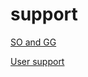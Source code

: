 # support

[SO and GG](https://raindrop.io/carlisia/community-support-24917036)

[User support](https://raindrop.io/carlisia/user-support-24513240)


